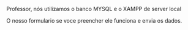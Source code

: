 Professor, nós utilizamos o banco MYSQL e o XAMPP de server local

O nosso formulario se voce preencher ele funciona e envia os dados.